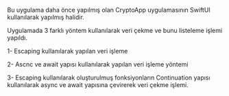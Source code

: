 Bu uygulama daha önce yapılmış olan CryptoApp uygulamasının SwiftUI kullanılarak yapılmış halidir.

Uygulamada 3 farklı yöntem kullanılarak veri çekme ve bunu listeleme işlemi yapıldı.

1- Escaping kullanılarak yapılan veri işleme

2- Ascnc ve await yapısı kullanılarak yapılan veri işleme yöntemi

3- Escaping kullanılarak oluşturulmuş fonksiyonların Continuation yapısı kullanılarak async ve await yapısına çevirerek veri çekme işlemi.
